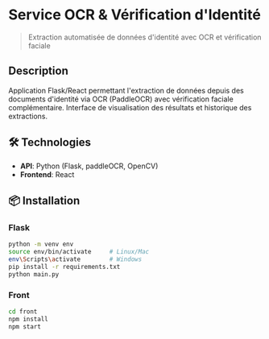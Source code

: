 # Service OCR & Vérification d'Identité
> Extraction automatisée de données d'identité avec OCR et vérification faciale

## Description
Application Flask/React permettant l'extraction de données depuis des documents d'identité via OCR (PaddleOCR) avec vérification faciale complémentaire. Interface de visualisation des résultats et historique des extractions.

## 🛠 Technologies
- **API**: Python (Flask, paddleOCR, OpenCV)
- **Frontend**: React

## 📦 Installation
### Flask
```bash
python -m venv env
source env/bin/activate     # Linux/Mac
env\Scripts\activate        # Windows
pip install -r requirements.txt
python main.py
```

### Front
```bash
cd front
npm install
npm start
```
